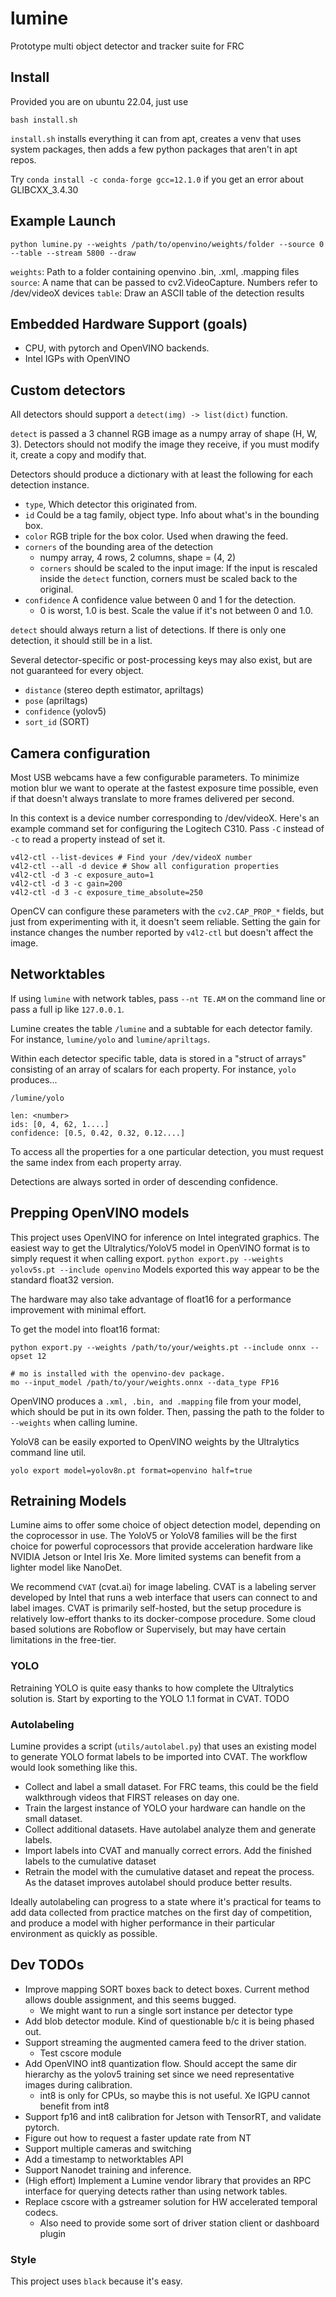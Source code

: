 # lumine
Prototype multi object detector and tracker suite for FRC

## Install
Provided you are on ubuntu 22.04, just use
```
bash install.sh
```
`install.sh` installs everything it can from apt, creates a venv that
uses system packages, then adds a few python packages that aren't in apt repos.

Try `conda install -c conda-forge gcc=12.1.0` if you get an error about GLIBCXX_3.4.30

## Example Launch
```
python lumine.py --weights /path/to/openvino/weights/folder --source 0 --table --stream 5800 --draw
```

`weights`: Path to a folder containing openvino .bin, .xml, .mapping files
`source`: A name that can be passed to cv2.VideoCapture. Numbers refer to  /dev/videoX devices
`table`: Draw an ASCII table of the detection results

## Embedded Hardware Support (goals)
* CPU, with pytorch and OpenVINO backends.
* Intel IGPs with OpenVINO

## Custom detectors
All detectors should support a `detect(img) -> list(dict)` function.

`detect` is passed a 3 channel RGB image as a numpy array of shape (H, W, 3).
Detectors should not modify the image they receive, if you must modify it,
create a copy and modify that.

Detectors should produce a dictionary with at least the following
for each detection instance.
* `type`, Which detector this originated from.
* `id` Could be a tag family, object type. Info about what's in the bounding box.
* `color` RGB triple for the box color. Used when drawing the feed.
* `corners` of the bounding area of the detection
  * numpy array, 4 rows, 2 columns, shape = (4, 2)
  * `corners` should be scaled to the input image: If the input is rescaled inside the
     `detect` function, corners must be scaled back to the original.
* `confidence` A confidence value between 0 and 1 for the detection.
  * 0 is worst, 1.0 is best. Scale the value if it's not between 0 and 1.0.

`detect` should always return a list of detections. If there is only one detection, it
should still be in a list.

Several detector-specific or post-processing keys may also
exist, but are not guaranteed for every object.
* `distance` (stereo depth estimator, apriltags)
* `pose` (apriltags)
* `confidence` (yolov5)
* `sort_id` (SORT)

## Camera configuration
Most USB webcams have a few configurable parameters. To minimize
motion blur we want to operate at the fastest exposure time possible,
even if that doesn't always translate to more frames delivered per second.

In this context is a device number corresponding to /dev/videoX.
Here's an example command set for configuring the Logitech C310.
Pass `-C` instead of `-c` to read a property instead of set it.
```
v4l2-ctl --list-devices # Find your /dev/videoX number
v4l2-ctl --all -d device # Show all configuration properties
v4l2-ctl -d 3 -c exposure_auto=1
v4l2-ctl -d 3 -c gain=200
v4l2-ctl -d 3 -c exposure_time_absolute=250
```

OpenCV can configure these parameters with the `cv2.CAP_PROP_*` fields,
but just from experimenting with it, it doesn't seem reliable. Setting
the gain for instance changes the number reported by `v4l2-ctl` but
doesn't affect the image.

## Networktables
If using `lumine` with network tables, pass `--nt TE.AM` on the command line or pass
a full ip like `127.0.0.1`.

Lumine creates the table `/lumine` and a subtable for each detector family. For instance,
`lumine/yolo` and `lumine/apriltags`.

Within each detector specific table, data is stored in a "struct of arrays" consisting
of an array of scalars for each property. For instance, `yolo` produces...
```
/lumine/yolo

len: <number>
ids: [0, 4, 62, 1....]
confidence: [0.5, 0.42, 0.32, 0.12....]
```
To access all the properties for a one particular detection, you must request the same
index from each property array.

Detections are always sorted in order of descending confidence.

## Prepping OpenVINO models
This project uses OpenVINO for inference on Intel integrated graphics.
The easiest way to get the Ultralytics/YoloV5 model in OpenVINO format is to
simply request it when calling export.
`python export.py --weights yolov5s.pt --include openvino`
Models exported this way appear to be the standard float32 version.

The hardware may also take advantage of float16 for a performance improvement
with minimal effort.

To get the model into float16 format:
```
python export.py --weights /path/to/your/weights.pt --include onnx --opset 12

# mo is installed with the openvino-dev package.
mo --input_model /path/to/your/weights.onnx --data_type FP16
```

OpenVINO produces a `.xml, .bin, and .mapping` file from your model, which should be put
in its own folder. Then, passing the path to the folder to `--weights` when calling lumine.

YoloV8 can be easily exported to OpenVINO weights by the Ultralytics command line util.
```
yolo export model=yolov8n.pt format=openvino half=true
```

## Retraining Models
Lumine aims to offer some choice of object detection model, depending on the coprocessor in use.
The YoloV5 or YoloV8 families will be the first choice for powerful coprocessors
that provide acceleration hardware like NVIDIA Jetson or Intel Iris Xe. More limited systems
can benefit from a lighter model like NanoDet.

We recommend `CVAT` (cvat.ai) for image labeling. CVAT is a labeling server developed by
Intel that runs a web interface that users can connect to and label images. CVAT is primarily
self-hosted, but the setup procedure is relatively low-effort thanks to its docker-compose
procedure. Some cloud based solutions are Roboflow or Supervisely, but may have certain limitations
in the free-tier.

### YOLO
Retraining YOLO is quite easy thanks to how complete the Ultralytics solution is.
Start by exporting to the YOLO 1.1 format in CVAT.
TODO

### Autolabeling
Lumine provides a script (`utils/autolabel.py`) that uses an existing model to generate YOLO format
labels to be imported into CVAT. The workflow would look something like this.
* Collect and label a small dataset. For FRC teams, this could be the field walkthrough videos that
  FIRST releases on day one.
* Train the largest instance of YOLO your hardware can handle on the small dataset.
* Collect additional datasets. Have autolabel analyze them and generate labels.
* Import labels into CVAT and manually correct errors. Add the finished labels to the cumulative
  dataset
* Retrain the model with the cumulative dataset and repeat the process. As the dataset improves
  autolabel should produce better results.

Ideally autolabeling can progress to a state where it's practical for teams to add data collected
from practice matches on the first day of competition, and produce a model with higher
performance in their particular environment as quickly as possible.

## Dev TODOs
* Improve mapping SORT boxes back to detect boxes. Current method allows
double assignment, and this seems bugged.
  * We might want to run a single sort instance per detector type
* Add blob detector module. Kind of questionable b/c it is being phased out.
* Support streaming the augmented camera feed to the driver station.
  * Test cscore module
* Add OpenVINO int8 quantization flow. Should accept the same dir hierarchy
  as the yolov5 training set since we need representative images during calibration.
  * int8 is only for CPUs, so maybe this is not useful. Xe IGPU cannot benefit from int8
* Support fp16 and int8 calibration for Jetson with TensorRT, and validate pytorch.
* Figure out how to request a faster update rate from NT
* Support multiple cameras and switching
* Add a timestamp to networktables API
* Support Nanodet training and inference.
* (High effort) Implement a Lumine vendor library that provides an RPC interface for
  querying detects rather than using network tables.
* Replace cscore with a gstreamer solution for HW accelerated temporal codecs.
  * Also need to provide some sort of driver station client or dashboard plugin

### Style
This project uses `black` because it's easy.
